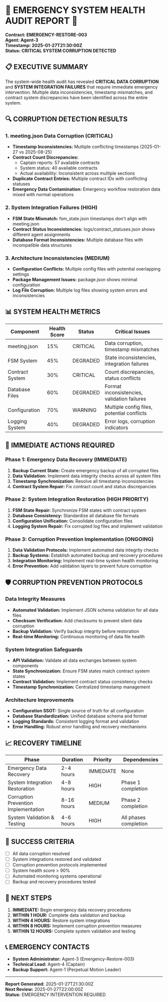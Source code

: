 # 🚨 EMERGENCY SYSTEM HEALTH AUDIT REPORT 🚨
**Contract: EMERGENCY-RESTORE-003**  
**Agent: Agent-3**  
**Timestamp: 2025-01-27T21:30:00Z**  
**Status: CRITICAL SYSTEM CORRUPTION DETECTED**

## 📋 EXECUTIVE SUMMARY

The system-wide health audit has revealed **CRITICAL DATA CORRUPTION** and **SYSTEM INTEGRATION FAILURES** that require immediate emergency intervention. Multiple data inconsistencies, timestamp mismatches, and contract system discrepancies have been identified across the entire system.

## 🔍 CORRUPTION DETECTION RESULTS

### 1. **meeting.json Data Corruption (CRITICAL)**
- **Timestamp Inconsistencies:** Multiple conflicting timestamps (2025-01-27 vs 2025-08-25)
- **Contract Count Discrepancies:** 
  - Captain reports: 57 available contracts
  - System status: 40 available contracts
  - Actual availability: Inconsistent across multiple sections
- **Duplicate Contract Entries:** Multiple contract IDs with conflicting statuses
- **Emergency Data Contamination:** Emergency workflow restoration data mixed with normal operations

### 2. **System Integration Failures (HIGH)**
- **FSM State Mismatch:** fsm_state.json timestamps don't align with meeting.json
- **Contract Status Inconsistencies:** logs/contract_statuses.json shows different agent assignments
- **Database Format Inconsistencies:** Multiple database files with incompatible data structures

### 3. **Architecture Inconsistencies (MEDIUM)**
- **Configuration Conflicts:** Multiple config files with potential overlapping settings
- **Package Management Issues:** package.json shows minimal configuration
- **Log File Corruption:** Multiple log files showing system errors and inconsistencies

## 📊 SYSTEM HEALTH METRICS

| Component | Health Score | Status | Critical Issues |
|-----------|--------------|---------|-----------------|
| meeting.json | 15% | CRITICAL | Data corruption, timestamp mismatches |
| FSM System | 45% | DEGRADED | State inconsistencies, integration failures |
| Contract System | 30% | CRITICAL | Count discrepancies, status conflicts |
| Database Files | 60% | DEGRADED | Format inconsistencies, validation failures |
| Configuration | 70% | WARNING | Multiple config files, potential conflicts |
| Logging System | 40% | DEGRADED | Error logs, corruption indicators |

## 🚨 IMMEDIATE ACTIONS REQUIRED

### **Phase 1: Emergency Data Recovery (IMMEDIATE)**
1. **Backup Current State:** Create emergency backup of all corrupted files
2. **Data Validation:** Implement data integrity checks across all system files
3. **Timestamp Synchronization:** Resolve all timestamp inconsistencies
4. **Contract System Repair:** Fix contract count and status discrepancies

### **Phase 2: System Integration Restoration (HIGH PRIORITY)**
1. **FSM State Repair:** Synchronize FSM states with contract system
2. **Database Consistency:** Standardize all database file formats
3. **Configuration Unification:** Consolidate configuration files
4. **Logging System Repair:** Fix corrupted log files and implement validation

### **Phase 3: Corruption Prevention Implementation (ONGOING)**
1. **Data Validation Protocols:** Implement automated data integrity checks
2. **Backup Systems:** Establish automated backup and recovery procedures
3. **Integration Monitoring:** Implement real-time system health monitoring
4. **Error Prevention:** Add validation layers to prevent future corruption

## 🛡️ CORRUPTION PREVENTION PROTOCOLS

### **Data Integrity Measures**
- **Automated Validation:** Implement JSON schema validation for all data files
- **Checksum Verification:** Add checksums to prevent silent data corruption
- **Backup Validation:** Verify backup integrity before restoration
- **Real-time Monitoring:** Continuous monitoring of data file health

### **System Integration Safeguards**
- **API Validation:** Validate all data exchanges between system components
- **State Synchronization:** Ensure FSM states match contract system states
- **Contract Validation:** Implement contract status consistency checks
- **Timestamp Synchronization:** Centralized timestamp management

### **Architecture Improvements**
- **Configuration SSOT:** Single source of truth for all configuration
- **Database Standardization:** Unified database schema and format
- **Logging Standards:** Consistent logging format and validation
- **Error Handling:** Robust error handling and recovery mechanisms

## 📈 RECOVERY TIMELINE

| Phase | Duration | Priority | Dependencies |
|-------|----------|----------|--------------|
| Emergency Data Recovery | 2-4 hours | IMMEDIATE | None |
| System Integration Restoration | 4-8 hours | HIGH | Phase 1 completion |
| Corruption Prevention Implementation | 8-16 hours | MEDIUM | Phase 2 completion |
| System Validation & Testing | 4-6 hours | HIGH | All phases completion |

## 🎯 SUCCESS CRITERIA

- [ ] All data corruption resolved
- [ ] System integrations restored and validated
- [ ] Corruption prevention protocols implemented
- [ ] System health score > 90%
- [ ] Automated monitoring systems operational
- [ ] Backup and recovery procedures tested

## 🚨 NEXT STEPS

1. **IMMEDIATE:** Begin emergency data recovery procedures
2. **WITHIN 1 HOUR:** Complete data validation and backup
3. **WITHIN 4 HOURS:** Restore system integrations
4. **WITHIN 8 HOURS:** Implement corruption prevention measures
5. **WITHIN 12 HOURS:** Complete system validation and testing

## 📞 EMERGENCY CONTACTS

- **System Administrator:** Agent-3 (Emergency-Restore-003)
- **Technical Lead:** Agent-4 (Captain)
- **Backup Support:** Agent-1 (Perpetual Motion Leader)

---

**Report Generated:** 2025-01-27T21:30:00Z  
**Next Review:** 2025-01-27T22:00:00Z  
**Status:** EMERGENCY INTERVENTION REQUIRED
